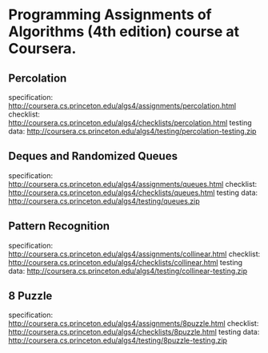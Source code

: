 # Programming Assignments of Algorithms (4th edition) course at Coursera.

## Percolation
specification: http://coursera.cs.princeton.edu/algs4/assignments/percolation.html
checklist: http://coursera.cs.princeton.edu/algs4/checklists/percolation.html
testing data: http://coursera.cs.princeton.edu/algs4/testing/percolation-testing.zip

## Deques and Randomized Queues
specification: http://coursera.cs.princeton.edu/algs4/assignments/queues.html
checklist: http://coursera.cs.princeton.edu/algs4/checklists/queues.html
testing data: http://coursera.cs.princeton.edu/algs4/testing/queues.zip

## Pattern Recognition
specification: http://coursera.cs.princeton.edu/algs4/assignments/collinear.html
checklist: http://coursera.cs.princeton.edu/algs4/checklists/collinear.html
testing data: http://coursera.cs.princeton.edu/algs4/testing/collinear-testing.zip

## 8 Puzzle
specification: http://coursera.cs.princeton.edu/algs4/assignments/8puzzle.html
checklist: http://coursera.cs.princeton.edu/algs4/checklists/8puzzle.html
testing data: http://coursera.cs.princeton.edu/algs4/testing/8puzzle-testing.zip
